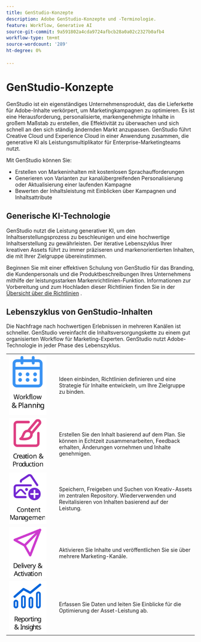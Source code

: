 ```yaml
---
title: GenStudio-Konzepte
description: Adobe GenStudio-Konzepte und -Terminologie.
feature: Workflow, Generative AI
source-git-commit: 9a591802a4cda9724afbcb28a0a02c2327b0afb4
workflow-type: tm+mt
source-wordcount: '289'
ht-degree: 0%

---
```



# GenStudio-Konzepte

GenStudio ist ein eigenständiges Unternehmensprodukt, das die Lieferkette für Adobe-Inhalte verkörpert, um Marketingkampagnen zu optimieren. Es ist eine Herausforderung, personalisierte, markengenehmigte Inhalte in großem Maßstab zu erstellen, die Effektivität zu überwachen und sich schnell an den sich ständig ändernden Markt anzupassen. GenStudio führt Creative Cloud und Experience Cloud in einer Anwendung zusammen, die generative KI als Leistungsmultiplikator für Enterprise-Marketingteams nutzt.

Mit GenStudio können Sie:

- Erstellen von Markeninhalten mit kostenlosen Sprachaufforderungen
- Generieren von Varianten zur kanalübergreifenden Personalisierung oder Aktualisierung einer laufenden Kampagne
- Bewerten der Inhaltsleistung mit Einblicken über Kampagnen und Inhaltsattribute

## Generische KI-Technologie

GenStudio nutzt die Leistung generativer KI, um den Inhaltserstellungsprozess zu beschleunigen und eine hochwertige Inhaltserstellung zu gewährleisten. Der iterative Lebenszyklus Ihrer kreativen Assets führt zu immer präziseren und markenorientierten Inhalten, die mit Ihrer Zielgruppe übereinstimmen.

Beginnen Sie mit einer effektiven Schulung von GenStudio für das Branding, die Kundenpersonals und die Produktbeschreibungen Ihres Unternehmens mithilfe der leistungsstarken Markenrichtlinien-Funktion. Informationen zur Vorbereitung und zum Hochladen dieser Richtlinien finden Sie in der [Übersicht über die Richtlinien](../user-guide/guidelines/overview.md) .

## Lebenszyklus von GenStudio-Inhalten

Die Nachfrage nach hochwertigen Erlebnissen in mehreren Kanälen ist schneller. GenStudio vereinfacht die Inhaltsversorgungskette zu einem gut organisierten Workflow für Marketing-Experten. GenStudio nutzt Adobe-Technologie in jeder Phase des Lebenszyklus.

<table style="table-layout:fixed">
<tr style="border: 0;">
    <td style="width: 120px;">
       <img alt="calendar" src="../assets/csc-workflow-planning.svg" width="100">
    </td>
    <td>
        <p>Ideen einbinden, Richtlinien definieren und eine Strategie für Inhalte entwickeln, um Ihre Zielgruppe zu binden.</p>
    </td>
</tr>
<tr style="border: 0;">
    <td style="width: 120px;">
        <img alt="Pinsel und Arbeitsfläche" src="../assets/csc-creation-production.svg" width="100">
    </td>
    <td>
        <p>Erstellen Sie den Inhalt basierend auf dem Plan. Sie können in Echtzeit zusammenarbeiten, Feedback erhalten, Änderungen vornehmen und Inhalte genehmigen.</p>
    </td>
</tr>
<tr style="border: 0;">
    <td style="width: 120px;">
        <img alt="Bilder und mehr" src="../assets/csc-content-mgmt.svg" width="100">
    </td>
    <td>
        <p>Speichern, Freigeben und Suchen von Kreativ-Assets im zentralen Repository. Wiederverwenden und Revitalisieren von Inhalten basierend auf der Leistung.</p>
    </td>
</tr>
<tr style="border: 0;">
    <td style="width: 120px;">
        <img alt="Papierflugzeug" src="../assets/csc-delivery-activation.svg" width="100">
    </td>
    <td>
        <p>Aktivieren Sie Inhalte und veröffentlichen Sie sie über mehrere Marketing-Kanäle.</P>
    </td>
</tr>
<tr style="border: 0;">
    <td style="width: 120px;">
        <img alt="chart" src="../assets/csc-reporting-insights.svg" width="100">
    </td>
    <td>
        <p>Erfassen Sie Daten und leiten Sie Einblicke für die Optimierung der Asset-Leistung ab.</p>
    </td>
</tr>
</table>
